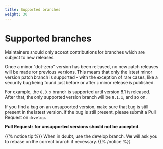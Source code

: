 ```yaml
---
title: Supported branches
weight: 30
---
```


# Supported branches

Maintainers should only accept contributions for branches which are subject to new releases.

Once a minor "dot-zero" version has been released, no new patch releases will be made for previous versions. This means that only the latest minor version patch branch is supported – with the exception of rare cases, like a security bug being found just before or after a minor release is published.

For example, the `8.0.x` branch is supported until version 8.1 is released. After that, the only supported version branch will be `8.1.x`, and so on.

If you find a bug on an unsupported version, make sure that bug is still present in the latest version. If the bug is still present, please submit a Pull Request on `develop`.

**Pull Requests for unsupported versions should not be accepted.**

{{% notice tip %}}
When in doubt, use the develop branch. We will ask you to rebase on the correct branch if necessary.
{{% /notice %}}

